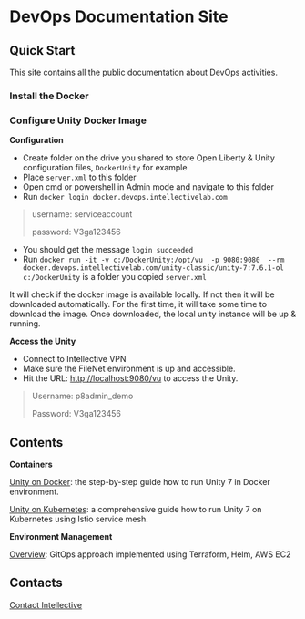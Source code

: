 # DevOps Documentation Site

## Quick Start
This site contains all the public documentation about DevOps activities.

### Install the Docker

### Configure Unity Docker Image

**Configuration**

- Create folder on the drive you shared to store Open Liberty & Unity configuration files, `DockerUnity` for example
- Place `server.xml` to this folder
- Open cmd or powershell in Admin mode and navigate to this folder
- Run `docker login docker.devops.intellectivelab.com`

> username: serviceaccount 
>
> password: V3ga123456
	
- You should get the message `login succeeded`
- Run `docker run -it -v c:/DockerUnity:/opt/vu  -p 9080:9080  --rm docker.devops.intellectivelab.com/unity-classic/unity-7:7.6.1-ol`
`c:/DockerUnity` is a folder you copied `server.xml`

It will check if the docker image is available locally.
If not then it will be downloaded automatically.
For the first time, it will take some time to download the image.
Once downloaded, the local unity instance will be up & running. 

**Access the Unity**

- Connect to Intellective VPN
- Make sure the FileNet environment is up and accessible.
- Hit the URL: [http://localhost:9080/vu](http://localhost:9080/vu) to access the Unity.

> Username: p8admin_demo 
>
> Password: V3ga123456
	
	
## Contents

**Containers**

[Unity on Docker](./unity/unity-on-docker.md): the step-by-step guide how to run Unity 7 in Docker environment.

[Unity on Kubernetes](./unity/unity-on-kubernetes.md): a comprehensive guide how to run Unity 7 on Kubernetes using Istio service mesh.

**Environment Management**

[Overview](./envmgmt/overview.md): GitOps approach implemented using Terraform, Helm, AWS EC2

## Contacts

[Contact Intellective](https://www.intellective.com/contact-us/)
